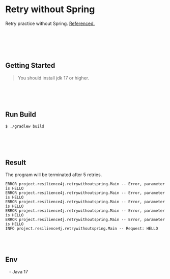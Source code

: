 # Retry without Spring

Retry practice without Spring. [Referenced.](https://www.inflearn.com/course/%EC%9E%A5%EC%95%A0%EC%97%86%EB%8A%94-%EC%84%9C%EB%B9%84%EC%8A%A4-resilience4j-circuitbreaker/dashboard)


<br/><br/><br/><br/>

## Getting Started

> You should install jdk 17 or higher. <br/>

<br/><br/><br/>

## Run Build

````text
$ ./gradlew build
````

<br/><br/><br/>

## Result

The program will be terminated after 5 retries.

````shell
ERROR project.resilience4j.retrywithoutspring.Main -- Error, parameter is HELLO
ERROR project.resilience4j.retrywithoutspring.Main -- Error, parameter is HELLO
ERROR project.resilience4j.retrywithoutspring.Main -- Error, parameter is HELLO
ERROR project.resilience4j.retrywithoutspring.Main -- Error, parameter is HELLO
ERROR project.resilience4j.retrywithoutspring.Main -- Error, parameter is HELLO
INFO project.resilience4j.retrywithoutspring.Main -- Request: HELLO
````

<br/><br/>

## Env

&nbsp;&nbsp; - Java 17  <br/>

<br/>
